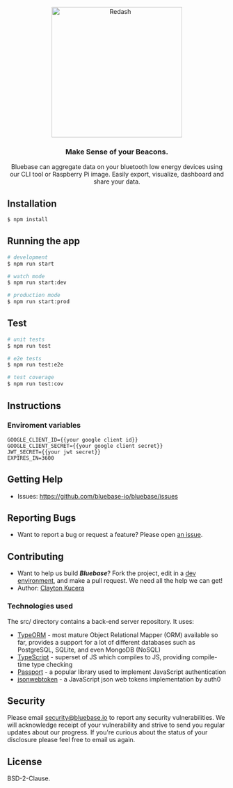 <p align="center">
  <img title="Redash" src='https://bluebase.io/assets/images/logo.png' width="300px"/>
</p>

<h3 align="center">
  Make Sense of your Beacons.
</h3>
<p align="center">
Bluebase can aggregate data on your bluetooth low energy devices using our CLI tool or Raspberry Pi image. Easily export, visualize, dashboard and share your data.
</p>

## Installation

```bash
$ npm install
```

## Running the app

```bash
# development
$ npm run start

# watch mode
$ npm run start:dev

# production mode
$ npm run start:prod
```

## Test

```bash
# unit tests
$ npm run test

# e2e tests
$ npm run test:e2e

# test coverage
$ npm run test:cov
```
## Instructions

### Enviroment variables
```
GOOGLE_CLIENT_ID={{your google client id}}  
GOOGLE_CLIENT_SECRET={{your google client secret}}  
JWT_SECRET={{your jwt secret}}  
EXPIRES_IN=3600 
```
## Getting Help

* Issues: https://github.com/bluebase-io/bluebase/issues

## Reporting Bugs

* Want to report a bug or request a feature? Please open [an issue](https://github.com/bluebase-io/bluebase/issues/new).

## Contributing
* Want to help us build **_Bluebase_**? Fork the project, edit in a [dev environment](), and make a pull request. We need all the help we can get!
* Author: [Clayton Kucera](https://github.com/claytonkucera)

### Technologies used
The src/ directory contains a back-end server repository. It uses:
 * [TypeORM](https://typeorm.io) - most mature Object Relational Mapper (ORM) available so far, provides a support for a lot of different databases such as PostgreSQL, SQLite, and even MongoDB (NoSQL)
 * [TypeScript](https://github.com/Microsoft/TypeScript) - superset of JS which compiles to JS, providing compile-time type checking
* [Passport](https://github.com/jaredhanson/passport) - a popular library used to implement JavaScript authentication
* [jsonwebtoken](https://github.com/auth0/node-jsonwebtoken) - a JavaScript json web tokens implementation by auth0


## Security

Please email security@bluebase.io to report any security vulnerabilities. We will acknowledge receipt of your vulnerability and strive to send you regular updates about our progress. If you're curious about the status of your disclosure please feel free to email us again.

## License

BSD-2-Clause.
